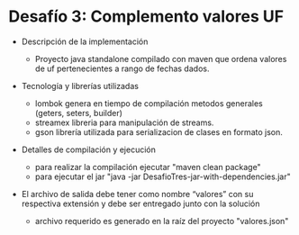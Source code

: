# Desafío 3: Complemento valores UF

- Descripción de la implementación
  
  - Proyecto java standalone compilado con maven que ordena valores de uf pertenecientes a rango de fechas dados.

- Tecnología y librerías utilizadas

  - lombok genera en tiempo de compilación metodos generales (geters, seters, builder)
  - streamex libreria para manipulación de streams.
  - gson librería utilizada para serializacion de clases en formato json.

- Detalles de compilación y ejecución
  
  - para realizar la compilación ejecutar "maven clean package"
  - para ejecutar el jar "java -jar DesafioTres-jar-with-dependencies.jar"

- El archivo de salida debe tener como nombre “valores” con su respectiva extensión y debe ser entregado junto con la solución

  - archivo requerido es generado en la raíz del proyecto "valores.json"
